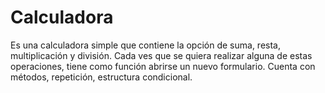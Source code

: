 # Calculadora
Es una calculadora simple que contiene la opción de suma, resta, multiplicación y división. Cada ves que se quiera realizar alguna de estas operaciones, tiene como función abrirse  un nuevo formulario. Cuenta con métodos, repetición, estructura condicional.
